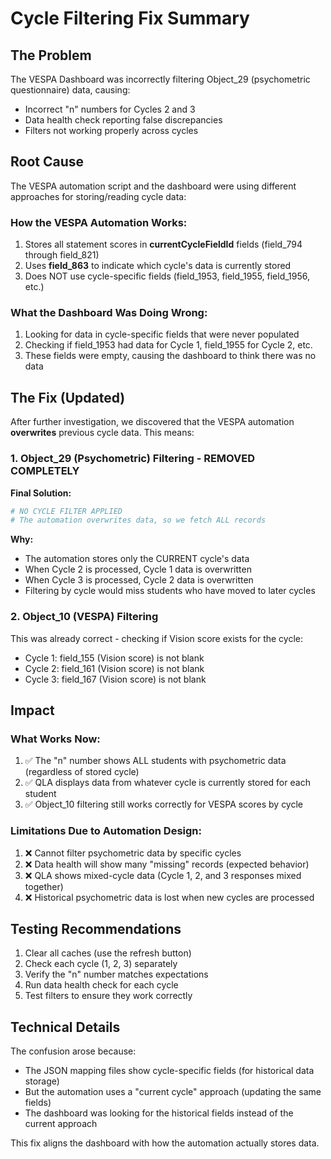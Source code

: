 # Cycle Filtering Fix Summary

## The Problem

The VESPA Dashboard was incorrectly filtering Object_29 (psychometric questionnaire) data, causing:
- Incorrect "n" numbers for Cycles 2 and 3
- Data health check reporting false discrepancies
- Filters not working properly across cycles

## Root Cause

The VESPA automation script and the dashboard were using different approaches for storing/reading cycle data:

### How the VESPA Automation Works:
1. Stores all statement scores in **currentCycleFieldId** fields (field_794 through field_821)
2. Uses **field_863** to indicate which cycle's data is currently stored
3. Does NOT use cycle-specific fields (field_1953, field_1955, field_1956, etc.)

### What the Dashboard Was Doing Wrong:
1. Looking for data in cycle-specific fields that were never populated
2. Checking if field_1953 had data for Cycle 1, field_1955 for Cycle 2, etc.
3. These fields were empty, causing the dashboard to think there was no data

## The Fix (Updated)

After further investigation, we discovered that the VESPA automation **overwrites** previous cycle data. This means:

### 1. Object_29 (Psychometric) Filtering - REMOVED COMPLETELY

**Final Solution:**
```python
# NO CYCLE FILTER APPLIED
# The automation overwrites data, so we fetch ALL records
```

**Why:** 
- The automation stores only the CURRENT cycle's data
- When Cycle 2 is processed, Cycle 1 data is overwritten
- When Cycle 3 is processed, Cycle 2 data is overwritten
- Filtering by cycle would miss students who have moved to later cycles

### 2. Object_10 (VESPA) Filtering
This was already correct - checking if Vision score exists for the cycle:
- Cycle 1: field_155 (Vision score) is not blank
- Cycle 2: field_161 (Vision score) is not blank  
- Cycle 3: field_167 (Vision score) is not blank

## Impact

### What Works Now:
1. ✅ The "n" number shows ALL students with psychometric data (regardless of stored cycle)
2. ✅ QLA displays data from whatever cycle is currently stored for each student
3. ✅ Object_10 filtering still works correctly for VESPA scores by cycle

### Limitations Due to Automation Design:
1. ❌ Cannot filter psychometric data by specific cycles
2. ❌ Data health will show many "missing" records (expected behavior)
3. ❌ QLA shows mixed-cycle data (Cycle 1, 2, and 3 responses mixed together)
4. ❌ Historical psychometric data is lost when new cycles are processed

## Testing Recommendations

1. Clear all caches (use the refresh button)
2. Check each cycle (1, 2, 3) separately
3. Verify the "n" number matches expectations
4. Run data health check for each cycle
5. Test filters to ensure they work correctly

## Technical Details

The confusion arose because:
- The JSON mapping files show cycle-specific fields (for historical data storage)
- But the automation uses a "current cycle" approach (updating the same fields)
- The dashboard was looking for the historical fields instead of the current approach

This fix aligns the dashboard with how the automation actually stores data. 